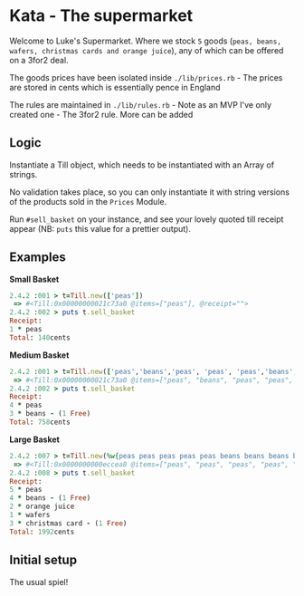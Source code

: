# Kata - The supermarket

Welcome to Luke's Supermarket. Where we stock `5` goods (`peas, beans, wafers, christmas cards and orange juice`), any of which can be offered on a 3for2 deal.

The goods prices have been isolated inside `./lib/prices.rb` - The prices are stored in cents which is essentially pence in England

The rules are maintained in `./lib/rules.rb` - Note as an MVP I've only created one - The 3for2 rule. More can be added

## Logic

Instantiate a Till object, which needs to be instantiated with an Array of strings.

No validation takes place, so you can only instantiate it with string versions of the products sold in the `Prices` Module.

Run `#sell_basket` on your instance, and see your lovely quoted till receipt appear (NB: `puts` this value for a prettier output).

## Examples
**Small Basket**
```ruby
2.4.2 :001 > t=Till.new(['peas'])
 => #<Till:0x00000000021c73a0 @items=["peas"], @receipt=""> 
2.4.2 :002 > puts t.sell_basket
Receipt:
1 * peas
Total: 140cents
```
**Medium Basket**
```ruby
2.4.2 :001 > t=Till.new(['peas','beans','peas', 'peas', 'peas','beans', 'beans'])
 => #<Till:0x00000000021c73a0 @items=["peas", "beans", "peas", "peas", "peas", "beans", "beans"], @receipt=""> 
2.4.2 :002 > puts t.sell_basket
Receipt:
4 * peas
3 * beans - (1 Free)
Total: 758cents
```
**Large Basket**
```ruby
2.4.2 :007 > t=Till.new(%w{peas peas peas peas peas beans beans beans beans orange\ juice orange\ juice wafers christmas\ card christmas\ card christmas\ card})
 => #<Till:0x0000000000eccea8 @items=["peas", "peas", "peas", "peas", "peas", "beans", "beans", "beans", "beans", "orange juice", "orange juice", "wafers", "christmas card", "christmas card", "christmas card"], @receipt=""> 
2.4.2 :008 > puts t.sell_basket
Receipt:
5 * peas
4 * beans - (1 Free)
2 * orange juice
1 * wafers
3 * christmas card - (1 Free)
Total: 1992cents

```

## Initial setup

The usual spiel!